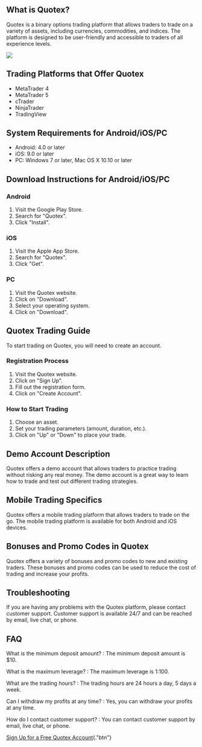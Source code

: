 ## What is Quotex?

Quotex is a binary options trading platform that allows traders to trade
on a variety of assets, including currencies, commodities, and indices.
The platform is designed to be user-friendly and accessible to traders
of all experience levels.

[![](https://static.quotex.io/files/4_en/300_250.jpg)](https://traff.sbs/brokerqxlid)

## Trading Platforms that Offer Quotex

-   MetaTrader 4
-   MetaTrader 5
-   cTrader
-   NinjaTrader
-   TradingView

## System Requirements for Android/iOS/PC

-   Android: 4.0 or later
-   iOS: 9.0 or later
-   PC: Windows 7 or later, Mac OS X 10.10 or later

## Download Instructions for Android/iOS/PC

### Android

1.  Visit the Google Play Store.
2.  Search for "Quotex".
3.  Click "Install".

### iOS

1.  Visit the Apple App Store.
2.  Search for "Quotex".
3.  Click "Get".

### PC

1.  Visit the Quotex website.
2.  Click on "Download".
3.  Select your operating system.
4.  Click on "Download".

## Quotex Trading Guide

To start trading on Quotex, you will need to create an account.

### Registration Process

1.  Visit the Quotex website.
2.  Click on "Sign Up".
3.  Fill out the registration form.
4.  Click on "Create Account".

### How to Start Trading

1.  Choose an asset.
2.  Set your trading parameters (amount, duration, etc.).
3.  Click on "Up" or "Down" to place your trade.

## Demo Account Description

Quotex offers a demo account that allows traders to practice trading
without risking any real money. The demo account is a great way to learn
how to trade and test out different trading strategies.

## Mobile Trading Specifics

Quotex offers a mobile trading platform that allows traders to trade on
the go. The mobile trading platform is available for both Android and
iOS devices.

## Bonuses and Promo Codes in Quotex

Quotex offers a variety of bonuses and promo codes to new and existing
traders. These bonuses and promo codes can be used to reduce the cost of
trading and increase your profits.

## Troubleshooting

If you are having any problems with the Quotex platform, please contact
customer support. Customer support is available 24/7 and can be reached
by email, live chat, or phone.

## FAQ

What is the minimum deposit amount?
:   The minimum deposit amount is \$10.

What is the maximum leverage?
:   The maximum leverage is 1:100.

What are the trading hours?
:   The trading hours are 24 hours a day, 5 days a week.

Can I withdraw my profits at any time?
:   Yes, you can withdraw your profits at any time.

How do I contact customer support?
:   You can contact customer support by email, live chat, or phone.

[Sign Up for a Free Quotex
Account](\%22https://traff.sbs/brokerqxsignup\%22){."btn"}

